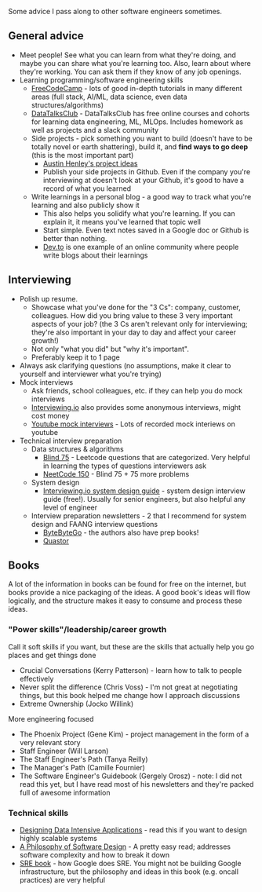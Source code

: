 
Some advice I pass along to other software engineers sometimes.

## General advice
* Meet people! See what you can learn from what they're doing, and maybe you can share what you're learning too. Also, learn about where they're working. You can ask them if they know of any job openings.
* Learning programming/software engineering skills
    * [FreeCodeCamp](https://www.freecodecamp.org/) - lots of good in-depth tutorials in many different areas (full stack, AI/ML, data science, even data structures/algorithms)
    * [DataTalksClub](https://datatalks.club/) - DataTalksClub has free online courses and cohorts for learning data engineering, ML, MLOps. Includes homework as well as projects and a slack community
    * Side projects - pick something you want to build (doesn't have to be totally novel or earth shattering), build it, and **find ways to go deep** (this is the most important part)
       * [Austin Henley's project ideas](https://austinhenley.com/blog/challengingprojects.html)
       * Publish your side projects in Github. Even if the company you're interviewing at doesn't look at your Github, it's good to have a record of what you learned
    * Write learnings in a personal blog - a good way to track what you're learning and also publicly show it
      * This also helps you solidify what you're learning. If you can explain it, it means you've learned that topic well
      * Start simple. Even text notes saved in a Google doc or Github is better than nothing.
      * [Dev.to](https://dev.to) is one example of an online community where people write blogs about their learnings

## Interviewing
* Polish up resume.
  * Showcase what you've done for the "3 Cs": company, customer, colleagues. How did you bring value to these 3 very important aspects of your job? (the 3 Cs aren't relevant only for interviewing; they're also important in your day to day and affect your career growth!)
  * Not only "what you did" but "why it's important".
  * Preferably keep it to 1 page
* Always ask clarifying questions (no assumptions, make it clear to yourself and interviewer what you're trying)
* Mock interviews
    * Ask friends, school colleagues, etc. if they can help you do mock interviews
    * [Interviewing.io](https://interviewing.io) also provides some anonymous interviews, might cost money
    * [Youtube mock interviews](https://www.youtube.com/results?search_query=mock+interview+software+engineer) - Lots of recorded mock interiews on youtube
* Technical interview preparation
   * Data structures & algorithms
       * [Blind 75](https://leetcode.com/discuss/general-discussion/460599/blind-75-leetcode-questions) - Leetcode questions that are categorized. Very helpful in learning the types of questions interviewers ask
       * [NeetCode 150](https://neetcode.io/practice) - Blind 75 + 75 more problems
   * System design
       * [Interviewing.io system design guide](https://interviewing.io/guides/system-design-interview) - system design interview guide (free!). Usually for senior engineers, but also helpful any level of engineer
   * Interview preparation newsletters - 2 that I recommend for system design and FAANG interview questions
       * [ByteByteGo](https://blog.bytebytego.com/) - the authors also have prep books!
       * [Quastor](https://www.quastor.org/)

## Books

A lot of the information in books can be found for free on the internet, but books provide a nice packaging of the ideas. A good book's ideas will flow logically, and the structure makes it easy to consume and process these ideas.


### "Power skills"/leadership/career growth

Call it soft skills if you want, but these are the skills that actually help you go places and get things done

* Crucial Conversations (Kerry Patterson) - learn how to talk to people effectively
* Never split the difference (Chris Voss) - I'm not great at negotiating things, but this book helped me change how I approach discussions
* Extreme Ownership (Jocko Willink)


More engineering focused
* The Phoenix Project (Gene Kim) - project management in the form of a very relevant story
* Staff Engineer (Will Larson)
* The Staff Engineer's Path (Tanya Reilly)
* The Manager's Path (Camille Fournier)
* The Software Engineer's Guidebook (Gergely Orosz) - note: I did not read this yet, but I have read most of his newsletters and they're packed full of awesome information


### Technical skills

* [Designing Data Intensive Applications](https://www.amazon.com/Designing-Data-Intensive-Applications-Reliable-Maintainable/dp/1449373321) - read this if you want to design highly scalable systems
* [A Philosophy of Software Design](https://www.amazon.com/Philosophy-Software-Design-John-Ousterhout/dp/1732102201) - A pretty easy read; addresses software complexity and how to break it down
* [SRE book](https://sre.google/sre-book/table-of-contents/) - how Google does SRE. You might not be building Google infrastructure, but the philosophy and ideas in this book (e.g. oncall practices) are very helpful
